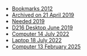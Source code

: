 - [Bookmarks 2012](bookmarks-2012.html "Old bookmarks from 2012")
- [Archived on 21 April 2019](laptop21042019.html "From laptop")
- [Needed 2019](needed2019.html)
- [D216 Desktop June 2019](d216_computer_June2019.html)
- [Computer 14 July 2022](computer14072022.html)
- [Laptop 18 July 2022](laptop18072022.html)
- [Computer 13 February 2025](computer13022025.html)

<!--
<li><a href=bookmarks-2012.html>Bookmarks 2012</a></li>
<li><a href=laptop21042019.html>Archived on 21 April 2019</a></li>
<li><a href=needed2019.html>Needed 2019</a></li>
<li><a href=d216_computer_June2019.html>D216 Desktop June 2019</a></li>
<li><a href=computer14072022.html>Computer 14 July 2022</a></li>
<li><a href=laptop18072022.html>Laptop 18 July 2022</a></li>
-->
